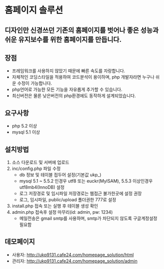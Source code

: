 # 홈페이지 솔루션
## 디자인만 신경쓰던 기존의 홈페이지를 벗어나 좋은 성능과 쉬운 유지보수를 위한 홈페이지를 만듭니다.
## 장점
* 프레임워크를 사용하지 않았기 때문에 빠른 속도를 자랑합니다.
* 자체적인 코딩스타일을 적용하여 코드분석이 용이하며, php 개발자라면 누구나 쉬운 수정이 가능합니다.
* php언어로 가능한 모든 기능을 자유롭게 추가할 수 있습니다.
* 최신버전은 물론 낮은버전의 php환경에도 동작하게 설계되었습니다.
## 요구사항
* php 5.2 이상
* mysql 5.1 이상
## 설치방법
1. 소스 다운로드 및 서버에 업로드
2. inc/config.php 파일 수정
    - db 정보 및 테이블 접두어 설정(기본값 ukp_)
    - mysql 5.1 ~ 5.5.2 인경우 utf8 또는 euckr(MyISAM), 5.5.3 이상인경우 utf8mb4(InnoDB) 설정
    - 로그 저장경로 및 임시파일 저장경로는 웹접근 불가한곳에 설정 권장
    - 로그, 임시파일, public/upload 폴더권한 777로 설정
3. install.php 접속 또는 실행 후 테이블 생성 확인
4. admin.php 접속후 설정 마무리(id: admin, pw: 1234)
    - 메일전송은 gmail smtp를 사용하며, smtp가 차단되지 않도록 구글계정설정 필요함
## 데모페이지
* 사용자: <http://ukp9131.cafe24.com/homepage_solution/html>
* 관리자: <http://ukp9131.cafe24.com/homepage_solution/admin>